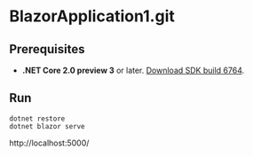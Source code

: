 # BlazorApplication1.git

## Prerequisites

* **.NET Core 2.0 preview 3** or later. [Download SDK build 6764](https://dotnetcli.azureedge.net/dotnet/Sdk/2.0.0-preview3-006764/dotnet-sdk-2.0.0-preview3-006764-win-x64.exe).

## Run

```
dotnet restore
dotnet blazor serve
```

http://localhost:5000/
